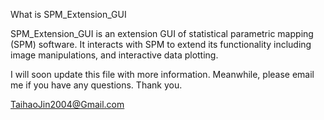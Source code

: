 What is SPM_Extension_GUI

SPM_Extension_GUI is an extension GUI of statistical parametric mapping (SPM) software. 
It interacts with SPM to extend its functionality including image manipulations, 
and interactive data plotting.

I will soon update this file with more information. Meanwhile, 
please email me if you have any questions. Thank you.

TaihaoJin2004@Gmail.com
